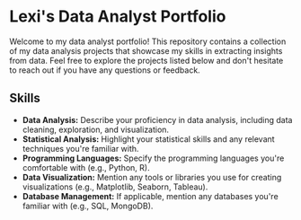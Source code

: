 # Lexi's Data Analyst Portfolio

Welcome to my data analyst portfolio! This repository contains a collection of my data analysis projects that showcase my skills in extracting insights from data. Feel free to explore the projects listed below and don't hesitate to reach out if you have any questions or feedback.

## Skills

- **Data Analysis:** Describe your proficiency in data analysis, including data cleaning, exploration, and visualization.
- **Statistical Analysis:** Highlight your statistical skills and any relevant techniques you're familiar with.
- **Programming Languages:** Specify the programming languages you're comfortable with (e.g., Python, R).
- **Data Visualization:** Mention any tools or libraries you use for creating visualizations (e.g., Matplotlib, Seaborn, Tableau).
- **Database Management:** If applicable, mention any databases you're familiar with (e.g., SQL, MongoDB).
